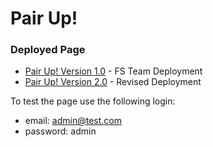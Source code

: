 # Pair Up!

### Deployed Page
- [Pair Up! Version 1.0](http://immense-escarpment-58025.herokuapp.com) -  FS Team Deployment
- [Pair Up! Version 2.0](https://pair-up.herokuapp.com/) -  Revised Deployment

To test the page use the following login:
- email: admin@test.com
- password: admin